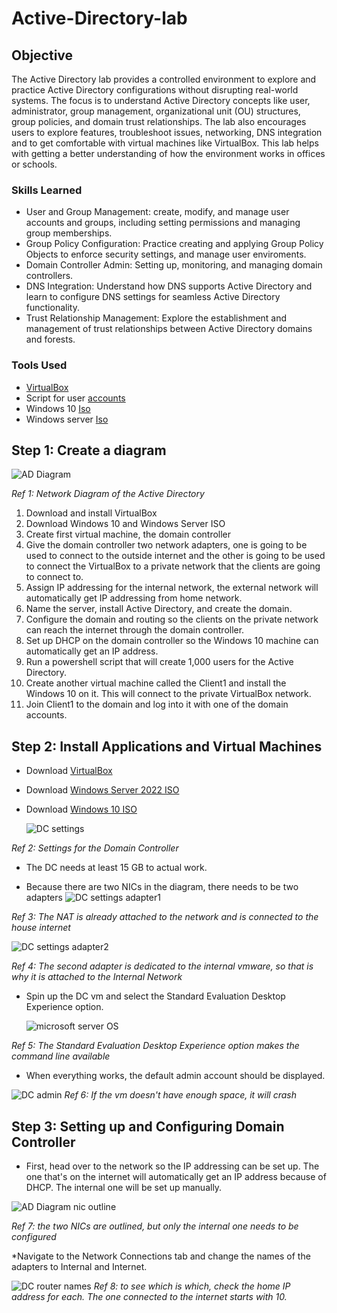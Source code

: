 # Active-Directory-lab

## Objective

The Active Directory lab provides a controlled environment to explore and practice Active Directory configurations without disrupting real-world systems.  The focus is to understand Active Directory concepts like user, administrator, group management, organizational unit (OU) structures, group policies, and domain trust relationships. The lab also encourages users to explore features, troubleshoot issues, networking, DNS integration and to get comfortable with virtual machines like VirtualBox. This lab helps with getting a better understanding of how the environment works in offices or schools.

### Skills Learned

- User and Group Management: create, modify, and manage user accounts and groups, including setting permissions and managing group memberships. 
- Group Policy Configuration: Practice creating and applying Group Policy Objects to enforce security settings, and manage user enviroments. 
- Domain Controller Admin: Setting up, monitoring, and managing domain controllers.
- DNS Integration: Understand how DNS supports Active Directory and learn to configure DNS settings for seamless Active Directory functionality.
- Trust Relationship Management: Explore the establishment and management of trust relationships between Active Directory domains and forests.

### Tools Used

- [VirtualBox](https://www.virtualbox.org/wiki/Downloads)
- Script for user [accounts](https://www.youtube.com/redirect?event=video_description&redir_token=QUFFLUhqa1cxeEdWYTB6YVltSS0xLUc5WG00WUVpSFF2d3xBQ3Jtc0tuVU9MVUtFS3hoblpTVGF0Z0s5bjdZMzdINVRlTWVuNzdTTENCb2x5RjlDOUp6bmFaMC1HekFUQnVzb0xMWEZYTWdiQlpiZVpCWnYxZXFjeTdTTXgxN3ctU1lqUmR4aVNNeFlLTkhrcEplRmNJU2xYbw&q=https%3A%2F%2Fgithub.com%2Fjoshmadakor1%2FAD_PS%2Farchive%2Frefs%2Fheads%2Fmaster.zip&v=MHsI8hJmggI)
- Windows 10 [Iso](https://www.microsoft.com/en-us/software-download/windows10)
- Windows server [Iso](https://www.microsoft.com/en-us/evalcenter/download-windows-server-2019)

## Step 1: Create a diagram

  ![AD Diagram](https://github.com/Xmick01/Active-Directory-lab/assets/130627895/c68608b1-f97f-4b5c-a829-12c5a6ee2ae6)

*Ref 1: Network Diagram of the Active Directory*

1. Download and install VirtualBox
2. Download Windows 10 and Windows Server ISO
3. Create first virtual machine, the domain controller 
4. Give the domain controller two network adapters, one is going to be used to connect to the outside internet and the other is going to be used to connect the VirtualBox to a private network that the clients are going to connect to.
5. Assign IP addressing for the internal network, the external network will automatically get IP addressing from home network.
6. Name the server, install Active Directory, and create the domain.
7. Configure the domain and routing so the clients on the private network can reach the internet through the domain controller.
8. Set up DHCP on the domain controller so the Windows 10 machine can automatically get an IP address.
9. Run a powershell script that will create 1,000 users for the Active Directory.
10. Create another virtual machine called the Client1 and install the Windows 10 on it. This will connect to the private VirtualBox network.
11. Join Client1 to the domain and log into it with one of the domain accounts.



## Step 2: Install Applications and Virtual Machines

* Download [VirtualBox](https://www.virtualbox.org/wiki/Downloads)
* Download [Windows Server 2022 ISO](https://info.microsoft.com/ww-landing-windows-server-2022.html)
* Download [Windows 10 ISO](https://www.microsoft.com/en-us/software-download/windows10)

  ![DC settings](https://github.com/Xmick01/Active-Directory-lab/assets/130627895/6be32113-0a87-4788-916a-651417667a73)

*Ref 2: Settings for the Domain Controller*

* The DC needs at least 15 GB to actual work.

* Because there are two NICs in the diagram, there needs to be two adapters
![DC settings adapter1](https://github.com/Xmick01/Active-Directory-lab/assets/130627895/a0cbe243-5f38-4c7c-9570-f6acb0248a54)

*Ref 3: The NAT is already attached to the network and is connected to the house internet*

![DC settings adapter2](https://github.com/Xmick01/Active-Directory-lab/assets/130627895/8bc64443-58c3-45b9-8106-2eba3fe4119d)

*Ref 4: The second adapter is dedicated to the internal vmware, so that is why it is attached to the Internal Network*

* Spin up the DC vm and select the Standard Evaluation Desktop Experience option.

  ![microsoft server OS](https://github.com/Xmick01/Active-Directory-lab/assets/130627895/12db9978-c533-494e-bc38-2f900f5d0459)

*Ref 5: The Standard Evaluation Desktop Experience option makes the command line available*

* When everything works, the default admin account should be displayed.

![DC admin](https://github.com/Xmick01/Active-Directory-lab/assets/130627895/c645c168-1600-4cb6-bd6b-822e895e7e77)
*Ref 6: If the vm doesn't have enough space, it will crash*

## Step 3: Setting up and Configuring Domain Controller 

* First, head over to the network so the IP addressing can be set up. The one that's on the internet will automatically get an IP address because of DHCP. The internal one will be set up manually.

![AD Diagram nic outline](https://github.com/Xmick01/Active-Directory-lab/assets/130627895/1e8be94e-8a5e-4ce0-b828-7e4ba42db07c)

*Ref 7: the two NICs are outlined, but only the internal one needs to be configured*

*Navigate to the Network Connections tab and change the names of the adapters to Internal and Internet.

![DC router names](https://github.com/Xmick01/Active-Directory-lab/assets/130627895/9328a2ac-50ab-4edd-9269-e2f5fdda9163)
*Ref 8: to see which is which, check the home IP address for each. The one connected to the internet starts with 10.*
